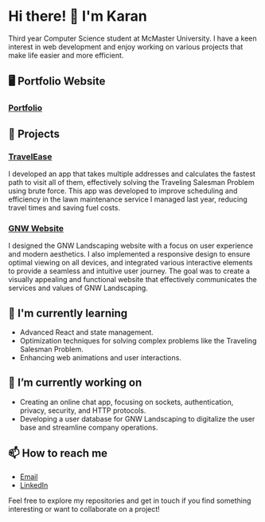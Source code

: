 

<!--
**SandhuKaran/SandhuKaran** is a ✨ _special_ ✨ repository because its `README.md` (this file) appears on your GitHub profile.

Here are some ideas to get you started:

- 🔭 I’m currently working on ...
- 🌱 I’m currently learning ...
- 👯 I’m looking to collaborate on ...
- 🤔 I’m looking for help with ...
- 💬 Ask me about ...
- 📫 How to reach me: ...
- 😄 Pronouns: ...
- ⚡ Fun fact: ...
-->


# Hi there! 👋 I'm Karan

Third year Computer Science student at McMaster University. 
I have a keen interest in web development and enjoy working on various projects that make life easier and more efficient.


## 🖥️ Portfolio Website
### [Portfolio](https://portfolio-rose-gamma-79.vercel.app/)


## 🚀 Projects

### [TravelEase](https://travel-ease-client.vercel.app/)
I developed an app that takes multiple addresses and calculates the fastest path to visit all of them, effectively solving the Traveling Salesman Problem using brute force. This app was developed to improve scheduling and efficiency in the lawn maintenance service I managed last year, reducing travel times and saving fuel costs.

### [GNW Website](https://sandhukaran.github.io/GNW/)
I designed the GNW Landscaping website with a focus on user experience and modern aesthetics. I also implemented a responsive design to ensure optimal viewing on all devices, and integrated various interactive elements to provide a seamless and intuitive user journey. The goal was to create a visually appealing and functional website that effectively communicates the services and values of GNW Landscaping.

## 🌱 I'm currently learning
- Advanced React and state management.
- Optimization techniques for solving complex problems like the Traveling Salesman Problem.
- Enhancing web animations and user interactions.

## 🔭 I’m currently working on
- Creating an online chat app, focusing on sockets, authentication, privacy, security, and HTTP protocols.
- Developing a user database for GNW Landscaping to digitalize the user base and streamline company operations.

## 📫 How to reach me
- [Email](mailto:sandhk20@mcmaster.ca)
- [LinkedIn](https://www.linkedin.com/in/SandhuKaran)

Feel free to explore my repositories and get in touch if you find something interesting or want to collaborate on a project!
